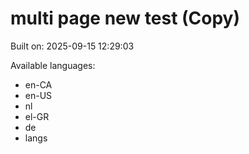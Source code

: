 # multi page new test (Copy)



Built on: 2025-09-15 12:29:03

Available languages:
- en-CA
- en-US
- nl
- el-GR
- de
- langs
